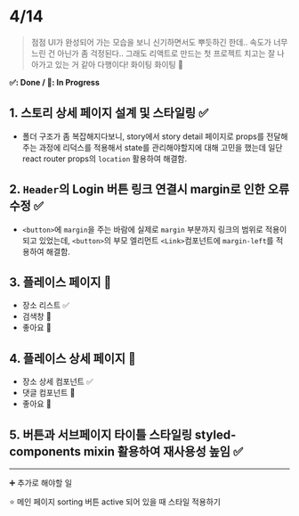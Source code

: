 # 4/14

> 점점 UI가 완성되어 가는 모습을 보니 신기하면서도 뿌듯하긴 한데.. 속도가 너무 느린 건 아닌가 좀 걱정된다.. 그래도 리액트로 만드는 첫 프로젝트 치고는 잘 나아가고 있는 거 같아 다행이다! 화이팅 화이팅 👊

**✅: Done / 💬: In Progress**

## 1. 스토리 상세 페이지 설계 및 스타일링 ✅

- 폴더 구조가 좀 복잡해지다보니, story에서 story detail 페이지로 props를 전달해주는 과정에 리덕스를 적용해서 state를 관리해야할지에 대해 고민을 했는데 일단 react router props의 `location` 활용하여 해결함.

## 2. `Header`의 Login 버튼 링크 연결시 margin로 인한 오류 수정 ✅

- `<button>`에 `margin`을 주는 바람에 실제로 `margin` 부분까지 링크의 범위로 적용이 되고 있었는데, `<button>`의 부모 엘리먼트 `<Link>`컴포넌트에 `margin-left`를 적용하여 해결함.

## 3. 플레이스 페이지 💬

- 장소 리스트 ✅
- 검색창 💬
- 좋아요 💬

## 4. 플레이스 상세 페이지 💬

- 장소 상세 컴포넌트 ✅
- 댓글 컴포넌트 💬
- 좋아요 💬

## 5. 버튼과 서브페이지 타이틀 스타일링 styled-components mixin 활용하여 재사용성 높임 ✅

---

➕ 추가로 해야할 일

⭐ 메인 페이지 sorting 버튼 active 되어 있을 때 스타일 적용하기
